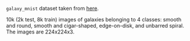 `galaxy_mnist` dataset taken from [here](https://github.com/mwalmsley/galaxy-datasets/tree/main).

10k (2k test, 8k train) images of galaxies belonging to 4 classes: smooth and round, smooth and cigar-shaped, edge-on-disk, and unbarred spiral. The images are 224x224x3.